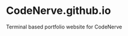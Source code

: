 # CodeNerve.github.io
Terminal based portfolio website for CodeNerve

<!-- GitAds-Verify: WM2WSWVNHZGZK4LTX2OQXN4CCRNYAN78 -->

